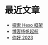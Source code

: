 # 最近文章
<!-- BLOG-POST-LIST:START -->
- [探索 Hexo 框架](https://vayfou.cn/9d3d3152/)
- [博客扬帆起航](https://vayfou.cn/af7317c9/)
- [你好 2023](https://vayfou.cn/1006cd9b/)
<!-- BLOG-POST-LIST:END -->
